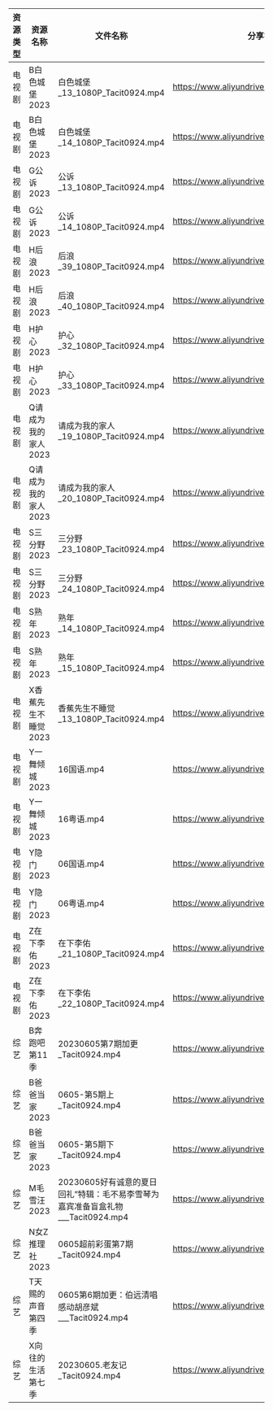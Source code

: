 | 资源类型 | 资源名称         | 文件名称                                                 | 分享链接                                      | 更新时间       |
| ---- | ------------ | ---------------------------------------------------- | ----------------------------------------- | ---------- |
| 电视剧  | B白色城堡2023    | 白色城堡_13_1080P_Tacit0924.mp4                          | https://www.aliyundrive.com/s/RaWxk24QWV6 | 2023-06-06 |
| 电视剧  | B白色城堡2023    | 白色城堡_14_1080P_Tacit0924.mp4                          | https://www.aliyundrive.com/s/RaWxk24QWV6 | 2023-06-06 |
| 电视剧  | G公诉2023      | 公诉_13_1080P_Tacit0924.mp4                            | https://www.aliyundrive.com/s/SKq7GkiMEWX | 2023-06-06 |
| 电视剧  | G公诉2023      | 公诉_14_1080P_Tacit0924.mp4                            | https://www.aliyundrive.com/s/SKq7GkiMEWX | 2023-06-06 |
| 电视剧  | H后浪2023      | 后浪_39_1080P_Tacit0924.mp4                            | https://www.aliyundrive.com/s/Ez3GKYEjsy9 | 2023-06-06 |
| 电视剧  | H后浪2023      | 后浪_40_1080P_Tacit0924.mp4                            | https://www.aliyundrive.com/s/Ez3GKYEjsy9 | 2023-06-06 |
| 电视剧  | H护心2023      | 护心_32_1080P_Tacit0924.mp4                            | https://www.aliyundrive.com/s/9HkxgS4UCNB | 2023-06-06 |
| 电视剧  | H护心2023      | 护心_33_1080P_Tacit0924.mp4                            | https://www.aliyundrive.com/s/9HkxgS4UCNB | 2023-06-06 |
| 电视剧  | Q请成为我的家人2023 | 请成为我的家人_19_1080P_Tacit0924.mp4                       | https://www.aliyundrive.com/s/LVhk36Kw3hq | 2023-06-06 |
| 电视剧  | Q请成为我的家人2023 | 请成为我的家人_20_1080P_Tacit0924.mp4                       | https://www.aliyundrive.com/s/LVhk36Kw3hq | 2023-06-06 |
| 电视剧  | S三分野2023     | 三分野_23_1080P_Tacit0924.mp4                           | https://www.aliyundrive.com/s/grfMSvWbXdD | 2023-06-06 |
| 电视剧  | S三分野2023     | 三分野_24_1080P_Tacit0924.mp4                           | https://www.aliyundrive.com/s/grfMSvWbXdD | 2023-06-06 |
| 电视剧  | S熟年2023      | 熟年_14_1080P_Tacit0924.mp4                            | https://www.aliyundrive.com/s/izBC7e3hvcb | 2023-06-06 |
| 电视剧  | S熟年2023      | 熟年_15_1080P_Tacit0924.mp4                            | https://www.aliyundrive.com/s/izBC7e3hvcb | 2023-06-06 |
| 电视剧  | X香蕉先生不睡觉2023 | 香蕉先生不睡觉_13_1080P_Tacit0924.mp4                       | https://www.aliyundrive.com/s/sDMpNaeEsz3 | 2023-06-06 |
| 电视剧  | Y一舞倾城2023    | 16国语.mp4                                             | https://www.aliyundrive.com/s/rJHcZFVa1Tf | 2023-06-06 |
| 电视剧  | Y一舞倾城2023    | 16粤语.mp4                                             | https://www.aliyundrive.com/s/rJHcZFVa1Tf | 2023-06-06 |
| 电视剧  | Y隐门2023      | 06国语.mp4                                             | https://www.aliyundrive.com/s/3hQ1KUe4HeE | 2023-06-06 |
| 电视剧  | Y隐门2023      | 06粤语.mp4                                             | https://www.aliyundrive.com/s/3hQ1KUe4HeE | 2023-06-06 |
| 电视剧  | Z在下李佑2023    | 在下李佑_21_1080P_Tacit0924.mp4                          | https://www.aliyundrive.com/s/XDyqjGPExFg | 2023-06-06 |
| 电视剧  | Z在下李佑2023    | 在下李佑_22_1080P_Tacit0924.mp4                          | https://www.aliyundrive.com/s/XDyqjGPExFg | 2023-06-06 |
| 综艺   | B奔跑吧第11季     | 20230605第7期加更_Tacit0924.mp4                          | https://www.aliyundrive.com/s/T8hYCsGLYpy | 2023-06-06 |
| 综艺   | B爸爸当家2023    | 0605-第5期上_Tacit0924.mp4                              | https://www.aliyundrive.com/s/SqHa3g1TkvY | 2023-06-06 |
| 综艺   | B爸爸当家2023    | 0605-第5期下_Tacit0924.mp4                              | https://www.aliyundrive.com/s/SqHa3g1TkvY | 2023-06-06 |
| 综艺   | M毛雪汪2023     | 20230605好有诚意的夏日回礼”特辑：毛不易李雪琴为嘉宾准备盲盒礼物___Tacit0924.mp4 | https://www.aliyundrive.com/s/asPqfgPRqAg | 2023-06-06 |
| 综艺   | N女Z推理社2023   | 0605超前彩蛋第7期_Tacit0924.mp4                            | https://www.aliyundrive.com/s/RA6dKYNxzLz | 2023-06-06 |
| 综艺   | T天赐的声音第四季    | 0605第6期加更：伯远清唱感动胡彦斌___Tacit0924.mp4                  | https://www.aliyundrive.com/s/gvD56pLsuyk | 2023-06-06 |
| 综艺   | X向往的生活第七季    | 20230605.老友记_Tacit0924.mp4                           | https://www.aliyundrive.com/s/82ytPLytcAd | 2023-06-06 |
